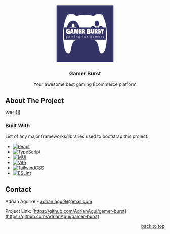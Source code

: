 <!-- PROJECT LOGO -->

<a name="readme-top"></a>
<br />

<div align="center">
  <a href="https://github.com/AdrianAgui/gamer-burst">
    <img src="src/assets/logo.svg" alt="logo" width="180" height="180">
  </a>

  <h3 align="center">Gamer Burst</h3>

  <p align="center">
    Your awesome best gaming Ecommerce platform
  </p>
</div>

<!-- ABOUT THE PROJECT -->

## About The Project

WIP 🔨👷

### Built With

List of any major frameworks/libraries used to bootstrap this project.

- [![React][react.js]][react-url]
- [![TypeScript][typescript]][typescript-url]
- [![MUI][mui]][mui-url]
- [![Vite][vite]][vite-url]
- [![TailwindCSS][tailwind]][tailwind-url]
- [![ESLint][eslint]][eslint-url]

<!-- CONTACT -->

## Contact

Adrian Aguirre - adrian.agui9@gmail.com

Project Link: [https://github.com/AdrianAgui/gamer-burst](https://github.com/AdrianAgui/gamer-burst)

<p align="right"><a href="#readme-top">back to top</a></p>

<!-- MARKDOWN LINKS & IMAGES -->

[react.js]: https://img.shields.io/badge/React-20232A?style=for-the-badge&logo=react&logoColor=61DAFB
[react-url]: https://reactjs.org/
[typescript]: https://img.shields.io/badge/typescript-%23007ACC.svg?style=for-the-badge&logo=typescript&logoColor=white
[typescript-url]: https://www.typescriptlang.org/
[mui]: https://img.shields.io/badge/MUI-%230081CB.svg?style=for-the-badge&logo=mui&logoColor=white
[mui-url]: https://mui.com/
[vite]: https://img.shields.io/badge/vite-%23646CFF.svg?style=for-the-badge&logo=vite&logoColor=white
[vite-url]: https://vitejs.dev/
[tailwind]: https://img.shields.io/badge/tailwindcss-%2338B2AC.svg?style=for-the-badge&logo=tailwind-css&logoColor=white
[tailwind-url]: https://tailwindcss.com/
[eslint]: https://img.shields.io/badge/ESLint-4B3263?style=for-the-badge&logo=eslint&logoColor=white
[eslint-url]: https://eslint.org/
